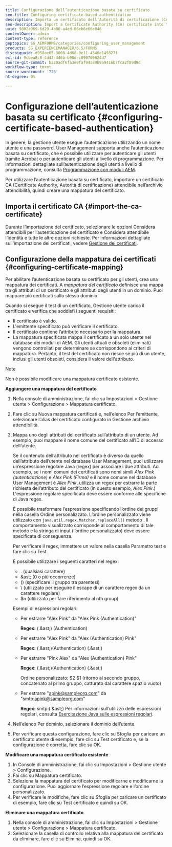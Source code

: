 ```yaml
---
title: Configurazione dell’autenticazione basata su certificato
seo-title: Configuring certificate-based authentication
description: Importa un certificato dell’Autorità di certificazione (CA) nell’archivio certificati e crea una mappatura del certificato per l’autenticazione basata su certificato.
seo-description: Import a Certificate Authority (CA) certificate into the Trust Store and create a certificate mapping for certificate-based authentication.
uuid: 9802a969-6d29-4b80-a4ed-06eb6e66e046
contentOwner: admin
content-type: reference
geptopics: SG_AEMFORMS/categories/configuring_user_management
products: SG_EXPERIENCEMANAGER/6.5/FORMS
discoiquuid: d958ae65-3008-4d68-9e11-4346e149827f
exl-id: 9cbea8c8-4d42-446b-b98d-c090709624d7
source-git-commit: b220adf6fa3e9faf94389b9a9416b7fca2f89d9d
workflow-type: tm+mt
source-wordcount: '726'
ht-degree: 0%

---
```


# Configurazione dell’autenticazione basata su certificato {#configuring-certificate-based-authentication}

In genere, la gestione utente esegue l’autenticazione utilizzando un nome utente e una password. User Management supporta anche l’autenticazione basata su certificato, che è possibile utilizzare per autenticare gli utenti tramite Acrobat o per autenticare gli utenti a livello di programmazione. Per informazioni dettagliate sull’autenticazione degli utenti a livello di programmazione, consulta [Programmazione con moduli AEM](https://www.adobe.com/go/learn_aemforms_programming_63).

Per utilizzare l’autenticazione basata su certificato, importare un certificato CA (Certificate Authority, Autorità di certificazione) attendibile nell’archivio attendibilità, quindi creare una mappatura del certificato.

## Importa il certificato CA {#import-the-ca-certificate}

Durante l’importazione del certificato, selezionare le opzioni Considera attendibili per l’autenticazione del certificato e Considera attendibile l’identità e tutte le altre opzioni richieste. Per informazioni dettagliate sull&#39;importazione dei certificati, vedere [Gestione dei certificati](/help/forms/using/admin-help/certificates.md#managing-certificates).

## Configurazione della mappatura dei certificati {#configuring-certificate-mapping}

Per abilitare l’autenticazione basata su certificato per gli utenti, crea una mappatura dei certificati. A *mappatura del certificato* definisce una mappa tra gli attributi di un certificato e gli attributi degli utenti in un dominio. Puoi mappare più certificati sullo stesso dominio.

Quando si esegue il test di un certificato, Gestione utente carica il certificato e verifica che soddisfi i seguenti requisiti:

* Il certificato è valido.
* L&#39;emittente specificato può verificare il certificato.
* Il certificato contiene l’attributo necessario per la mappatura.
* La mappatura specificata mappa il certificato a un solo utente nel database dei moduli di AEM. Gli utenti attuali e obsoleti (eliminati) vengono controllati per determinare se corrispondono ai criteri di mappatura. Pertanto, il test del certificato non riesce se più di un utente, inclusi gli utenti obsoleti, considera il valore dell&#39;attributo.

>[!NOTE]
>
>Non è possibile modificare una mappatura certificato esistente.

**Aggiungere una mappatura del certificato**

1. Nella console di amministrazione, fai clic su Impostazioni > Gestione utente > Configurazione > Mappatura certificato.
1. Fare clic su Nuova mappatura certificati e, nell’elenco Per l’emittente, selezionare l’alias del certificato configurato in Gestione archivio attendibilità.
1. Mappa uno degli attributi del certificato sull’attributo di un utente. Ad esempio, puoi mappare il nome comune del certificato all’ID di accesso dell’utente.

   Se il contenuto dell’attributo nel certificato è diverso da quello dell’attributo dell’utente nel database User Management, puoi utilizzare un’espressione regolare Java (regex) per associare i due attributi. Ad esempio, se i nomi comuni dei certificati sono nomi simili *Alex Pink (autenticazione)* e *Alex Pink (Firma)* e il nome comune nel database User Management è *Alex Pink*, utilizza un regex per estrarre la parte richiesta dell’attributo del certificato (in questo esempio, *Alex Pink*.) L&#39;espressione regolare specificata deve essere conforme alle specifiche di Java regex.

   È possibile trasformare l’espressione specificando l’ordine dei gruppi nella casella Ordine personalizzato. L’ordine personalizzato viene utilizzato con `java.util.regex.Matcher.replaceAll()` metodo . Il comportamento visualizzato corrisponde al comportamento di tale metodo e la stringa di input (l’ordine personalizzato) deve essere specificata di conseguenza.

   Per verificare il regex, immettere un valore nella casella Parametro test e fare clic su Test.

   È possibile utilizzare i seguenti caratteri nel regex:

   * . (qualsiasi carattere)
   * &amp;ast; (0 o più occorrenze)
   * () (specificare il gruppo tra parentesi)
   * \ (utilizzato per eseguire il escape di un carattere regex da un carattere regolare)
   * $n (utilizzato per fare riferimento al nth group)

   Esempi di espressioni regolari:

   * Per estrarre &quot;Alex Pink&quot; da &quot;Alex Pink (Authentication)&quot;

      **Regex:** (.&amp;ast;) \(Authentication\)

   * Per estrarre &quot;Alex Pink&quot; da &quot;Alex (Authentication) Pink&quot;

      **Regex:** (.&amp;ast;)\(Authentication\) (.&amp;ast;)

   * Per estrarre &quot;Pink Alex&quot; da &quot;Alex (Authentication) Pink&quot;

      **Regex:** (.&amp;ast;)\(Authentication\) (.&amp;ast;)

      Ordine personalizzato: $2 $1 (ritorno al secondo gruppo, concatenato al primo gruppo, catturato dal carattere spazio vuoto)

   * Per estrarre &quot;apink@sampleorg.com&quot; da &quot;smtp:apink@sampleorg.com&quot;

      **Regex:** smtp:(.&amp;ast;)
   Per informazioni sull’utilizzo delle espressioni regolari, consulta [Esercitazione Java sulle espressioni regolari](https://java.sun.com/docs/books/tutorial/essential/regex/).

1. Nell’elenco Per dominio, selezionare il dominio dell’utente.
1. Per verificare questa configurazione, fare clic su Sfoglia per caricare un certificato utente di esempio, fare clic su Test certificato e, se la configurazione è corretta, fare clic su OK.

**Modificare una mappatura certificato esistente**

1. In Console di amministrazione, fai clic su Impostazioni > Gestione utente > Configurazione.
1. Fai clic su Mappatura certificato.
1. Seleziona la mappatura del certificato per modificarne e modificarne la configurazione. Puoi aggiornare l’espressione regolare e l’ordine personalizzato.
1. Per verificare le modifiche, fare clic su Sfoglia per caricare un certificato di esempio, fare clic su Test certificato e quindi su OK.

**Eliminare una mappatura certificato**

1. Nella console di amministrazione, fai clic su Impostazioni > Gestione utente > Configurazione > Mappatura certificato.
1. Selezionare la casella di controllo relativa alla mappatura del certificato da eliminare, fare clic su Elimina, quindi su OK.
